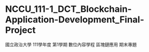 # NCCU_111-1_DCT_Blockchain-Application-Development_Final-Project
國立政治大學 111學年度 第1學期 數位內容學程 區塊鏈應用 期末專題
